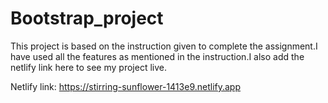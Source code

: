 # Bootstrap_project

This project is based on the instruction given to complete the assignment.I have used all the features as mentioned in the instruction.I also add the netlify link here to see my project live. 

Netlify link: https://stirring-sunflower-1413e9.netlify.app
